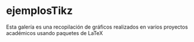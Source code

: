 # ejemplosTikz
Esta galería es una recopilación de gráficos realizados en varios proyectos académicos usando paquetes de LaTeX
